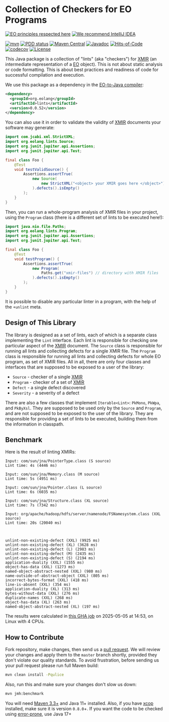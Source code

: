 # Collection of Checkers for EO Programs

[![EO principles respected here](https://www.elegantobjects.org/badge.svg)](https://www.elegantobjects.org)
[![We recommend IntelliJ IDEA](https://www.elegantobjects.org/intellij-idea.svg)](https://www.jetbrains.com/idea/)

[![mvn](https://github.com/objectionary/lints/actions/workflows/mvn.yml/badge.svg)](https://github.com/objectionary/lints/actions/workflows/mvn.yml)
[![PDD status](https://www.0pdd.com/svg?name=objectionary/lints)](https://www.0pdd.com/p?name=objectionary/lints)
[![Maven Central](https://img.shields.io/maven-central/v/org.eolang/lints.svg)](https://maven-badges.herokuapp.com/maven-central/org.eolang/lints)
[![Javadoc](https://www.javadoc.io/badge/org.eolang/lints.svg)](https://www.javadoc.io/doc/org.eolang/lints)
[![Hits-of-Code](https://hitsofcode.com/github/objectionary/lints)](https://hitsofcode.com/view/github/objectionary/lints)
[![codecov](https://codecov.io/gh/objectionary/lints/graph/badge.svg?token=EdyMcrEuxc)](https://codecov.io/gh/objectionary/lints)
[![License](https://img.shields.io/badge/license-MIT-green.svg)](https://github.com/objectionary/lints/blob/master/LICENSE.txt)

This Java package is a collection of "lints" (aka "checkers") for
[XMIR] (an intermediate representation of a
[EO] object). This is not about static analysis or code
formatting. This is about best practices and readiness of code
for successful compilation and execution.

We use this package as a dependency in the
[EO-to-Java compiler][EO]:

```xml
<dependency>
  <groupId>org.eolang</groupId>
  <artifactId>lints</artifactId>
  <version>0.0.52</version>
</dependency>
```

You can also use it in order to validate the validity
of [XMIR] documents your software may generate:

```java
import com.jcabi.xml.StrictXML;
import org.eolang.lints.Source;
import org.junit.jupiter.api.Assertions;
import org.junit.jupiter.api.Test;

final class Foo {
    @Test
    void testValidSource() {
        Assertions.assertTrue(
            new Source(
                new StrictXML("<object> your XMIR goes here </object>")
            ).defects().isEmpty()
        );
    }
}
```

Then, you can run a whole-program analysis of XMIR files
in your project, using the `Program` class (there is a
different set of lints to be executed here!):

```java
import java.nio.file.Paths;
import org.eolang.lints.Program;
import org.junit.jupiter.api.Assertions;
import org.junit.jupiter.api.Test;

final class Foo {
    @Test
    void testProgram() {
        Assertions.assertTrue(
            new Program(
                Paths.get("xmir-files") // directory with XMIR files
            ).defects().isEmpty()
        );
    }
}
```

It is possible to disable any particular linter in a program,
with the help of the `+unlint` meta.

## Design of This Library

The library is designed as a set of lints, each of which
is a separate class implementing the `Lint` interface.
Each lint is responsible for checking one particular aspect
of the [XMIR] document. The `Source` class is responsible for
running all lints and collecting defects for a single XMIR file.
The `Program` class is responsible for running all lints and
collecting defects for whole EO program, as set of XMIR files. All in all,
there are only four classes and interfaces that are supposed to
be exposed to a user of the library:

* `Source` - checker of a single [XMIR]
* `Program` - checker of a set of [XMIR]
* `Defect` - a single defect discovered
* `Severity` - a severity of a defect

There are also a few classes that implement `Iterable<Lint>`:
`PkMono`, `PkWpa`, and `PkByXsl`.
They are supposed to be used only by the `Source` and `Program`,
and are not supposed to be exposed to the user of the library.
They are responsible for providing a set of lints to be executed,
building them from the information in classpath.

## Benchmark

Here is the result of linting XMIRs:

<!-- benchmark_begin -->
```text
Input: com/sun/jna/PointerType.class (S source)
Lint time: 4s (4446 ms)

Input: com/sun/jna/Memory.class (M source)
Lint time: 5s (4951 ms)

Input: com/sun/jna/Pointer.class (L source)
Lint time: 6s (6035 ms)

Input: com/sun/jna/Structure.class (XL source)
Lint time: 7s (7342 ms)

Input: org/apache/hadoop/hdfs/server/namenode/FSNamesystem.class (XXL source)
Lint time: 20s (20040 ms)



unlint-non-existing-defect (XXL) (9925 ms)
unlint-non-existing-defect (XL) (3628 ms)
unlint-non-existing-defect (L) (2983 ms)
unlint-non-existing-defect (M) (2435 ms)
unlint-non-existing-defect (S) (2194 ms)
application-duality (XXL) (1555 ms)
object-has-data (XXL) (1273 ms)
named-object-abstract-nested (XXL) (980 ms)
name-outside-of-abstract-object (XXL) (805 ms)
incorrect-bytes-format (XXL) (418 ms)
line-is-absent (XXL) (354 ms)
application-duality (XL) (313 ms)
bytes-without-data (XXL) (276 ms)
duplicate-names (XXL) (268 ms)
object-has-data (XL) (263 ms)
named-object-abstract-nested (XL) (197 ms)
```

The results were calculated in [this GHA job][benchmark-gha]
on 2025-05-05 at 14:53,
on Linux with 4 CPUs.
<!-- benchmark_end -->

## How to Contribute

Fork repository, make changes, then send us
a [pull request](https://www.yegor256.com/2014/04/15/github-guidelines.html).
We will review your changes and apply them to the `master` branch shortly,
provided they don't violate our quality standards. To avoid frustration,
before sending us your pull request please run full Maven build:

```bash
mvn clean install -Pqulice
```

Also, run this and make sure your changes don't slow us down:

```bash
mvn jmh:benchmark
```

You will need [Maven 3.3+](https://maven.apache.org) and Java 11+ installed.
Also, if you have [xcop](https://github.com/yegor256/xcop) installed, make sure
it is version `0.8.0`+.
If you want the code to be checked using
[error-prone](https://errorprone.info/), use Java 17+

[XMIR]: https://news.eolang.org/2022-11-25-xmir-guide.html
[EO]: https://www.eolang.org
[benchmark-gha]: https://github.com/objectionary/lints/actions/runs/14839302036
